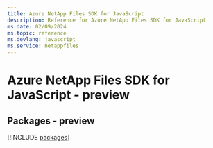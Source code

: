 ```yaml
---
title: Azure NetApp Files SDK for JavaScript
description: Reference for Azure NetApp Files SDK for JavaScript
ms.date: 02/09/2024
ms.topic: reference
ms.devlang: javascript
ms.service: netappfiles
---
```

# Azure NetApp Files SDK for JavaScript - preview
## Packages - preview
[!INCLUDE [packages](netapp-files-index.md)]